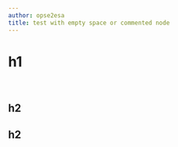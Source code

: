 ```yaml
---
author: opse2esa
title: test with empty space or commented node
---
```


# h1 
<!--comments--> 
## h2




## h2 
